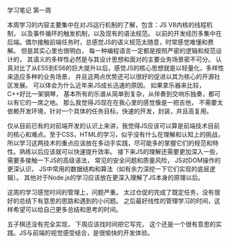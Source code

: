 学习笔记   第一周

本周学习的内容主要集中在对JS运行机制的了解，包含：JS V8内核的线程机制， 以及事件循环的触发机制，以及现有的语法规范。 以前的开发经历多集中在后端。偶尔接触前端任务时，总感觉JS的语义规范太随意，时常感觉难懂和费解。 但是其实心里也很明白， 每一种编程语言一定都是按照严密的逻辑和规范设计的， 其语义的多样性必然是与其设计思想和面对的主要业务场景密不可分。 认真对比了从ES5到ES6的巨大提升以后，感觉JS的核心思想就是以轻量化，多样性来适应多种的业务场景， 并且这两点优势还可以很好的促进以其为核心的开源社区发展。 可以体会为什么近年来JS成长迅速的原因。 如果拿乐器来比较， C++好比一架钢琴， 基本所有的乐谱从简单到复杂，从伴奏到交响乐独奏，都可以有它的一席之地。 那么我觉得JS现在在我心里的感觉像是一把吉他， 不需要太依赖开发环境，针对一个具体的任务目标，快速的开发，封装，并且高复用。  

仅从目前已有的对前端开发的认识上来讲，我觉得JS应该可以算是前端技术目前的核心和难点。至于CSS，HTML的学习，似乎没有什么在理解和认知上的挑战， 所以学习这两技术的重点应该放在多动手实践，尽可能多的掌握它们的规范和特性。熟练以后应该就可以快速提升效率。 接下来JS的理解还需要更加深入一些， 需要多接触一下JS的高级语法， 常见的安全问题和质量风险， JS对DOM操作的更深认识， JS中常用的数据结构和算法（如有余力深挖一下它们实现的底层逻辑）。  其他对于Node.js的学习应该放在更深入理解了JS本身的原理以后。

这周的学习感觉时间的管理上，问题严重。 太过仓促的完成了既定任务，没有很好的总结下有意思的思路和遇到的小问题。 之后最好线性的管理学习的时间，这样希望可以给自己更多总结和思考的时间。 

五子棋还没有完全实现， 下周应该找时间把它写完， 这个还是一个很有意思的实践。JS与前端的视觉感受结合，是很愉快的开发体验。